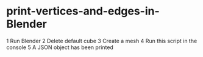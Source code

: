 # print-vertices-and-edges-in-Blender

1 Run Blender
2 Delete default cube
3 Create a mesh
4 Run this script in the console
5 A JSON object has been printed
